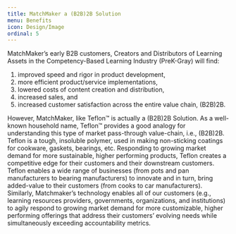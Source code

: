 ```yaml
---
title: MatchMaker a (B2B)2B Solution
menu: Benefits
icon: Design/Image
ordinal: 5
---
```

MatchMaker’s early B2B customers, Creators and Distributors of Learning Assets in the Competency-Based Learning Industry (PreK-Gray) will find:
1. improved speed and rigor in product development,
2. more efficient product/service implementations, 
3. lowered costs of content creation and distribution,
4. increased sales, and
5. increased customer satisfaction across the entire value chain, (B2B)2B.<br/>

However, MatchMaker, like Teflon™ is actually a (B2B)2B Solution. As a well-known household name, Teflon™ provides a good analogy for understanding this type of market pass-through value-chain, i.e., (B2B)2B. Teflon is a tough, insoluble polymer, used in making non-sticking coatings for cookware, gaskets, bearings, etc. Responding to growing market demand for more sustainable, higher performing products, Teflon creates a competitive edge for their customers and their downstream customers. Teflon enables  a wide range of businesses (from pots and pan manufacturers to bearing manufacturers) to innovate and in turn, bring added-value to their customers (from cooks to car manufacturers). 
Similarly, Matchmaker’s technology enables all of our customers (e.g., learning resources providers, governments, organizations, and institutions) to agily respond to growing market demand for more customizable, higher performing offerings that address their customers’ evolving needs while simultaneously exceeding accountability metrics.

